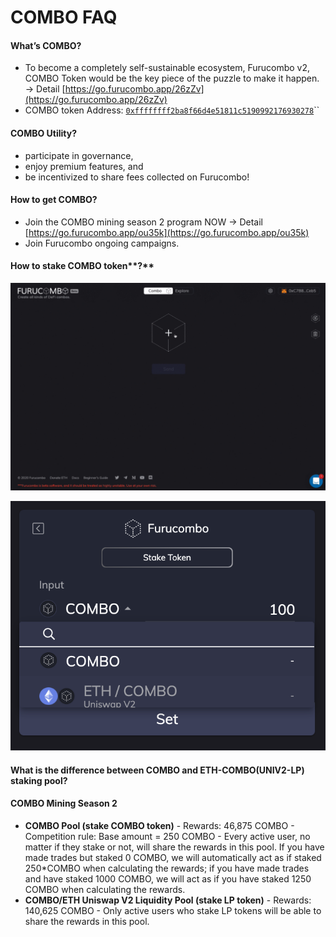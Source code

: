 # COMBO FAQ

#### **What’s COMBO?** 

* To become a completely self-sustainable ecosystem, Furucombo v2, COMBO Token would be the key piece of the puzzle to make it happen. → Detail [https://go.furucombo.app/26zZv](https://go.furucombo.app/26zZv) 
* COMBO token Address: [`0xffffffff2ba8f66d4e51811c5190992176930278`](https://etherscan.io/token/0xfFffFffF2ba8F66D4e51811C5190992176930278)\`\`

#### **COMBO Utility?**

* participate in governance,
* enjoy premium features, and
* be incentivized to share fees collected on Furucombo!

#### **How to get COMBO?**

* Join the COMBO mining season 2 program NOW → Detail [https://go.furucombo.app/ou35k](https://go.furucombo.app/ou35k)
* Join Furucombo ongoing campaigns.

#### How to stake COMBO token**?**

![](../../.gitbook/assets/staking_combo.gif)

![COMBO Pool \(Pool 0\) / ETH-COMBO Pool \(Pool 1\)](../../.gitbook/assets/jie-tu-20210115-xia-wu-9.23.36.png)

#### What is the difference between COMBO and ETH-COMBO\(UNIV2-LP\) staking pool? 

#### COMBO Mining Season 2

* **COMBO Pool \(stake COMBO token\)** - Rewards: 46,875 COMBO - Competition rule: Base amount = 250 COMBO - Every active user, no matter if they stake or not, will share the rewards in this pool. If you have made trades but staked 0 COMBO, we will automatically act as if staked 250\*COMBO when calculating the rewards; if you have made trades and have staked 1000 COMBO, we will act as if you have staked 1250 COMBO when calculating the rewards. 
* **COMBO/ETH Uniswap V2 Liquidity Pool \(stake LP token\)** - Rewards: 140,625 COMBO - Only active users who stake LP tokens will be able to share the rewards in this pool.



